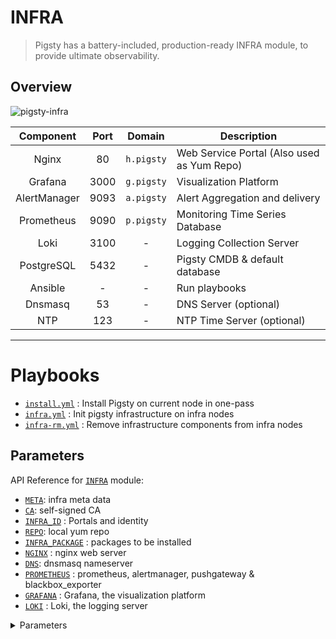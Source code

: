 # INFRA

> Pigsty has a battery-included, production-ready INFRA module, to provide ultimate observability.



## Overview

![pigsty-infra](https://user-images.githubusercontent.com/8587410/206972543-664ae71b-7ed1-4e82-90bd-5aa44c73bca4.gif)

|     Component  | Port |     Domain     | Description                                    |
| :------------: | :--: | :------------: | -----------------------------------------------|
|  Nginx         |  80  |   `h.pigsty`   | Web Service Portal (Also used as Yum Repo)     |
|  Grafana       | 3000 |   `g.pigsty`   | Visualization Platform                         |
|  AlertManager  | 9093 |   `a.pigsty`   | Alert Aggregation and delivery                 |
|  Prometheus    | 9090 |   `p.pigsty`   | Monitoring Time Series Database                |
|  Loki          | 3100 |       -        | Logging Collection Server                      |
|  PostgreSQL    | 5432 |       -        | Pigsty CMDB & default database                 |
|  Ansible       |  -   |       -        | Run playbooks                                  |
|  Dnsmasq       |  53  |       -        | DNS Server (optional)                          |
|  NTP           | 123  |       -        | NTP Time Server (optional)                     |
 


----------------

# Playbooks

- [`install.yml`](https://github.com/vonng/pigsty/blob/master/install.yml)   : Install Pigsty on current node in one-pass
- [`infra.yml`](https://github.com/vonng/pigsty/blob/master/infra.yml)       : Init pigsty infrastructure on infra nodes
- [`infra-rm.yml`](https://github.com/vonng/pigsty/blob/master/infra-rm.yml) : Remove infrastructure components from infra nodes



## Parameters

API Reference for [`INFRA`](PARAM#INFRA) module:

- [`META`](PARAM#meta): infra meta data
- [`CA`](PARAM#ca): self-signed CA
- [`INFRA_ID`](PARAM#infra_id) : Portals and identity
- [`REPO`](PARAM#repo): local yum repo
- [`INFRA_PACKAGE`](PARAM#infra_package) : packages to be installed
- [`NGINX`](PARAM#nginx) : nginx web server
- [`DNS`](PARAM#dns): dnsmasq nameserver
- [`PROMETHEUS`](PARAM#prometheus) : prometheus, alertmanager, pushgateway & blackbox_exporter  
- [`GRAFANA`](PARAM#grafana) : Grafana, the visualization platform
- [`LOKI`](PARAM#loki) : Loki, the logging server


<details><summary>Parameters</summary>

| Parameter                                                        | Section                                |    Type    | Level | Comment                                            |
|------------------------------------------------------------------|----------------------------------------|:----------:|:-----:|----------------------------------------------------|
| [`version`](PARAM#version)                                       | [`META`](PARAM#meta)                   |   string   |   G   | pigsty version string                              |
| [`admin_ip`](PARAM#admin_ip)                                     | [`META`](PARAM#meta)                   |     ip     |   G   | admin node ip address                              |
| [`region`](PARAM#region)                                         | [`META`](PARAM#meta)                   |    enum    |   G   | upstream mirror region: default,china,europe       |
| [`proxy_env`](PARAM#proxy_env)                                   | [`META`](PARAM#meta)                   |    dict    |   G   | global proxy env when downloading packages         |
| [`ca_method`](PARAM#ca_method)                                   | [`CA`](PARAM#ca)                       |    enum    |   G   | create,recreate,copy, create by default            |
| [`ca_cn`](PARAM#ca_cn)                                           | [`CA`](PARAM#ca)                       |   string   |   G   | ca common name, fixed as pigsty-ca                 |
| [`cert_validity`](PARAM#cert_validity)                           | [`CA`](PARAM#ca)                       |  interval  |   G   | cert validity, 20 years by default                 |
| [`infra_seq`](PARAM#infra_seq)                                   | [`INFRA_ID`](PARAM#infra_id)           |    int     |   I   | infra node identity, REQUIRED                      |
| [`infra_portal`](PARAM#infra_portal)                             | [`INFRA_ID`](PARAM#infra_id)           |    dict    |   G   | infra services exposed via portal                  |
| [`repo_enabled`](PARAM#repo_enabled)                             | [`REPO`](PARAM#repo)                   |    bool    |  G/I  | create a yum repo on this infra node?              |
| [`repo_home`](PARAM#repo_home)                                   | [`REPO`](PARAM#repo)                   |    path    |   G   | repo home dir, `/www` by default                   |
| [`repo_name`](PARAM#repo_name)                                   | [`REPO`](PARAM#repo)                   |   string   |   G   | repo name, pigsty by default                       |
| [`repo_endpoint`](PARAM#repo_endpoint)                           | [`REPO`](PARAM#repo)                   |    url     |   G   | access point to this repo by domain or ip:port     |
| [`repo_remove`](PARAM#repo_remove)                               | [`REPO`](PARAM#repo)                   |    bool    |  G/A  | remove existing upstream repo                      |
| [`repo_upstream`](PARAM#repo_upstream)                           | [`REPO`](PARAM#repo)                   | upstream[] |   G   | where to download upstream packages                |
| [`repo_packages`](PARAM#repo_packages)                           | [`REPO`](PARAM#repo)                   |  string[]  |   G   | which packages to be included                      |
| [`repo_url_packages`](PARAM#repo_url_packages)                   | [`REPO`](PARAM#repo)                   |  string[]  |   G   | extra packages from url                            |
| [`infra_packages`](PARAM#infra_packages)                         | [`INFRA_PACKAGE`](PARAM#infra_package) |  string[]  |   G   | packages to be installed on infra nodes            |
| [`infra_packages_pip`](PARAM#infra_packages_pip)                 | [`INFRA_PACKAGE`](PARAM#infra_package) |   string   |   G   | pip installed packages for infra nodes             |
| [`nginx_enabled`](PARAM#nginx_enabled)                           | [`NGINX`](PARAM#nginx)                 |    bool    |  G/I  | enable nginx on this infra node?                   |
| [`nginx_sslmode`](PARAM#nginx_sslmode)                           | [`NGINX`](PARAM#nginx)                 |    enum    |   G   | nginx ssl mode? disable,enable,enforce             |
| [`nginx_home`](PARAM#nginx_home)                                 | [`NGINX`](PARAM#nginx)                 |    path    |   G   | nginx content dir, `/www` by default               |
| [`nginx_port`](PARAM#nginx_port)                                 | [`NGINX`](PARAM#nginx)                 |    port    |   G   | nginx listen port, 80 by default                   |
| [`nginx_ssl_port`](PARAM#nginx_ssl_port)                         | [`NGINX`](PARAM#nginx)                 |    port    |   G   | nginx ssl listen port, 443 by default              |
| [`nginx_navbar`](PARAM#nginx_navbar)                             | [`NGINX`](PARAM#nginx)                 |  index[]   |   G   | nginx index page navigation links                  |
| [`dns_enabled`](PARAM#dns_enabled)                               | [`DNS`](PARAM#dns)                     |    bool    |  G/I  | setup dnsmasq on this infra node?                  |
| [`dns_port`](PARAM#dns_port)                                     | [`DNS`](PARAM#dns)                     |    port    |   G   | dns server listen port, 53 by default              |
| [`dns_records`](PARAM#dns_records)                               | [`DNS`](PARAM#dns)                     |  string[]  |   G   | dynamic dns records resolved by dnsmasq            |
| [`prometheus_enabled`](PARAM#prometheus_enabled)                 | [`PROMETHEUS`](PARAM#prometheus)       |    bool    |  G/I  | enable prometheus on this infra node?              |
| [`prometheus_clean`](PARAM#prometheus_clean)                     | [`PROMETHEUS`](PARAM#prometheus)       |    bool    |  G/A  | clean prometheus data during init?                 |
| [`prometheus_data`](PARAM#prometheus_data)                       | [`PROMETHEUS`](PARAM#prometheus)       |    path    |   G   | prometheus data dir, `/data/prometheus` by default |
| [`prometheus_sd_interval`](PARAM#prometheus_sd_interval)         | [`PROMETHEUS`](PARAM#prometheus)       |  interval  |   G   | prometheus target refresh interval, 5s by default  |
| [`prometheus_scrape_interval`](PARAM#prometheus_scrape_interval) | [`PROMETHEUS`](PARAM#prometheus)       |  interval  |   G   | prometheus scrape & eval interval, 10s by default  |
| [`prometheus_scrape_timeout`](PARAM#prometheus_scrape_timeout)   | [`PROMETHEUS`](PARAM#prometheus)       |  interval  |   G   | prometheus global scrape timeout, 8s by default    |
| [`prometheus_options`](PARAM#prometheus_options)                 | [`PROMETHEUS`](PARAM#prometheus)       |    arg     |   G   | prometheus extra server options                    |
| [`pushgateway_enabled`](PARAM#pushgateway_enabled)               | [`PROMETHEUS`](PARAM#prometheus)       |    bool    |  G/I  | setup pushgateway on this infra node?              |
| [`pushgateway_options`](PARAM#pushgateway_options)               | [`PROMETHEUS`](PARAM#prometheus)       |    arg     |   G   | pushgateway extra server options                   |
| [`blackbox_enabled`](PARAM#blackbox_enabled)                     | [`PROMETHEUS`](PARAM#prometheus)       |    bool    |  G/I  | setup blackbox_exporter on this infra node?        |
| [`blackbox_options`](PARAM#blackbox_options)                     | [`PROMETHEUS`](PARAM#prometheus)       |    arg     |   G   | blackbox_exporter extra server options             |
| [`alertmanager_enabled`](PARAM#alertmanager_enabled)             | [`PROMETHEUS`](PARAM#prometheus)       |    bool    |  G/I  | setup alertmanager on this infra node?             |
| [`alertmanager_options`](PARAM#alertmanager_options)             | [`PROMETHEUS`](PARAM#prometheus)       |    arg     |   G   | alertmanager extra server options                  |
| [`exporter_metrics_path`](PARAM#exporter_metrics_path)           | [`PROMETHEUS`](PARAM#prometheus)       |    path    |   G   | exporter metric path, `/metrics` by default        |
| [`exporter_install`](PARAM#exporter_install)                     | [`PROMETHEUS`](PARAM#prometheus)       |    enum    |   G   | how to install exporter? none,yum,binary           |
| [`exporter_repo_url`](PARAM#exporter_repo_url)                   | [`PROMETHEUS`](PARAM#prometheus)       |    url     |   G   | exporter repo file url if install exporter via yum |
| [`grafana_enabled`](PARAM#grafana_enabled)                       | [`GRAFANA`](PARAM#grafana)             |    bool    |  G/I  | enable grafana on this infra node?                 |
| [`grafana_clean`](PARAM#grafana_clean)                           | [`GRAFANA`](PARAM#grafana)             |    bool    |  G/A  | clean grafana data during init?                    |
| [`grafana_admin_username`](PARAM#grafana_admin_username)         | [`GRAFANA`](PARAM#grafana)             |  username  |   G   | grafana admin username, `admin` by default         |
| [`grafana_admin_password`](PARAM#grafana_admin_password)         | [`GRAFANA`](PARAM#grafana)             |  password  |   G   | grafana admin password, `pigsty` by default        |
| [`grafana_plugin_cache`](PARAM#grafana_plugin_cache)             | [`GRAFANA`](PARAM#grafana)             |    path    |   G   | path to grafana plugins cache tarball              |
| [`grafana_plugin_list`](PARAM#grafana_plugin_list)               | [`GRAFANA`](PARAM#grafana)             |  string[]  |   G   | grafana plugins to be downloaded with grafana-cli  |
| [`loki_enabled`](PARAM#loki_enabled)                             | [`LOKI`](PARAM#loki)                   |    bool    |  G/I  | enable loki on this infra node?                    |
| [`loki_clean`](PARAM#loki_clean)                                 | [`LOKI`](PARAM#loki)                   |    bool    |  G/A  | whether remove existing loki data?                 |
| [`loki_data`](PARAM#loki_data)                                   | [`LOKI`](PARAM#loki)                   |    path    |   G   | loki data dir, `/data/loki` by default             |
| [`loki_retention`](PARAM#loki_retention)                         | [`LOKI`](PARAM#loki)                   |  interval  |   G   | loki log retention period, 15d by default          |


</details>
